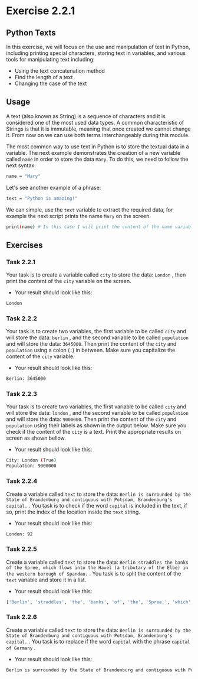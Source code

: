 # Exercise 2.2.1

## Python Texts

In this exercise, we will focus on the use and manipulation of text in Python, including printing special characters, storing text in variables, and various tools for manipulating text including:

* Using the text concatenation method
* Find the length of a text
* Changing the case of the text

## Usage

A text (also known as String) is a sequence of characters and it is considered one of the most used data types. A common characteristic of Strings is that it is immutable, meaning that once created we cannot change it. From now on we can use both terms interchangeably during this module.

The most common way to use text in Python is to store the textual data in a variable. The next example demonstrates the creation of a new variable called ```name``` in order to store the data ```Mary```. To do this, we need to follow the next syntax:


```bash
name = "Mary"
```

Let's see another example of a phrase:

```bash
text = "Python is amazing!"
```

We can simple, use the ```text``` variable to extract the required data, for example the next script prints the name ```Mary``` on the screen.


```bash
print(name) # In this case I will print the content of the name variable
```


## Exercises

### Task 2.2.1 

Your task is to create a variable called ```city``` to store the data: ```London``` , then print the content of the ```city``` variable on the screen. 

* Your result should look like this:

```bash
London
```

### Task 2.2.2

Your task is to create two variables, the first variable to be called ```city``` and will store the data: ```berlin``` , and the second variable to be called ```population``` and will store the data: ```3645000```. Then print the content of the ```city``` and ```population``` using a colon (```:```)  in between.  Make sure you capitalize the content of the ```city``` variable.

* Your result should look like this:

```bash
Berlin: 3645000
```

### Task 2.2.3

Your task is to create two variables, the first variable to be called ```city``` and will store the data: ```london``` , and the second variable to be called ```population``` and will store the data: ```9000000```. Then print the content of the ```city``` and ```population``` using their labels as shown in the output below. Make sure you check if the content of the ```city``` is a text. Print the appropriate results on screen as shown bellow.

* Your result should look like this:

```bash
City: London (True)
Population: 9000000 
```

### Task 2.2.4

Create a variable called ```text``` to store the data: ```Berlin is surrounded by the State of Brandenburg and contiguous with Potsdam, Brandenburg's capital.``` . You task is to check if  the word ```capital```  is included in the text, if so, print the index of the location inside the ```text``` string. 

* Your result should look like this:

```bash
London: 92
```

### Task 2.2.5

Create a variable called ```text``` to store the data: ```Berlin straddles the banks of the Spree, which flows into the Havel (a tributary of the Elbe) in the western borough of Spandau.``` . You task is to split the content of the ```text``` variable and store it in a list.

* Your result should look like this:

```bash
['Berlin', 'straddles', 'the', 'banks', 'of', 'the', 'Spree,', 'which', 'flows', 'into', 'the', 'Havel', '(a', 'tributary', 'of', 'the', 'Elbe)', 'in', 'the', 'western', 'borough', 'of', 'Spandau.']
```

### Task 2.2.6

Create a variable called ```text``` to store the data: ```Berlin is surrounded by the State of Brandenburg and contiguous with Potsdam, Brandenburg's capital.``` . You task is to replace if  the word ```capital``` with the phrase  ```capital of Germany``` . 

* Your result should look like this:

```bash
Berlin is surrounded by the State of Brandenburg and contiguous with Potsdam, Brandenburg's capital of Germany.
```

